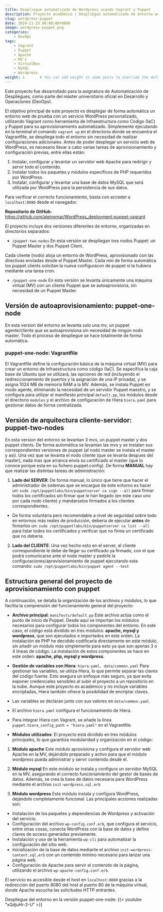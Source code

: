 ```yaml
---
title: Despliegue automatizado de Wordpress usando Vagrant y Puppet
description: Proyecto académico | Despliegue automatizado de entorno web de prueba con un servicio Wordpress personalizado (en local) utilizando como herramienta IaC Vagrant y para su aprovisionamiento Puppet.
slug: wordpress-puppet
date: 2024-11-25 00:00:00+0000
image: wordpress-puppet.png
categories:
    - DevOps
tags:
    - Vagrant
    - Puppet
    - Apache
    - MV's
    - VirtualBox
    - MySQL
    - Wordpress
weight: 1       # You can add weight to some posts to override the default sorting (date descending)
---
```


Este proyecto fue desarrollado para la asignatura de Automatización de Despliegues, como parte del máster universitario oficial en Desarrollo y Operaciones (DevOps).

El objetivo principal de este proyecto es desplegar de forma automática un entorno web de prueba con un servicio WordPress personalizado, utilizando Vagrant como herramienta de Infraestructura como Código (IaC) y Puppet para su aprovisionamiento automatizado. 
Simplemente ejecutando en la terminal el comando `vagrant up` en el directorio donde se encuentra el Vagrantfile, se despliega todo el entorno sin necesidad de realizar configuraciones adicionales.
Antes de poder desplegar un servicio web de WordPress, es necesario llevar a cabo varias tareas de aprovisionamiento y configuración previas, entre ellas están:

1.	Instalar, configurar y levantar un servidor web Apache para redirigir y servir todo el contenido.
2.	Instalar todos los paquetes y módulos específicos de PHP requeridos por WordPress.
3.	Instalar, configurar y levantar una base de datos MySQL que será utilizada por WordPress para la persistencia de sus datos.

Para verificar el correcto funcionamiento, basta con acceder a `localhost:8080` desde el navegador.


**Repositorio de GitHub:** https://github.com/aleingmar/WordPress_deployment-puppet-vagrant


El proyecto incluye dos versiones diferentes de entorno, organizadas en directorios separados:

- `/puppet-two-nodes`
En esta versión se despliegan tres nodos Puppet: un Puppet Master y dos Puppet Client.

Cada cliente (nodo) aloja un entorno de WordPress, aprovisionado con las directivas enviadas desde el Puppet Master. Cada min de forma automática los puppet clients solicitan la nueva configuracon de puppet si la hubiera mediante una tarea cron.

- `/puppet-one-node`
En esta versión se levanta únicamente una máquina virtual (MV) con un cliente Puppet que se autoaprovisiona, sin necesidad de un Puppet Master.

## Versión de autoaprovisionamiento: puppet-one-node 
En esta version del entorno se levanta solo una mv, un puppet agente/cliente que se autoaprovisiona sin necesidad de ningún nodo master. Todo el proceso de despliegue se hace totalmente de forma automática.
### puppet-one-node: Vagrantfile
El Vagrantfile define la configuración básica de la máquina virtual (MV) para crear un entorno de infraestructura como código (IaC). Se especifica la caja base de Ubuntu que se utilizará, las opciones de red (incluyendo el redireccionamiento de puertos y la asignación de una IP privada), y se asigna 1024 MB de memoria RAM a la MV. Además, se instala Puppet en modo agente, eliminando la necesidad de un servidor Puppet maestro, y se configura para utilizar el manifiesto principal `default.pp`, los módulos desde el directorio `modules` y el archivo de configuración de Hiera `hiera.yaml` para gestionar datos de forma centralizada.

## Versión de arquitectura cliente-servidor: puppet-two-nodes 
En esta version del entorno se levantan 3 mvs, un puppet master y dos puppet clients. De forma automática se levantan las mvs y se instalan sus correspondientes versiones de puppet (al nodo master se instala el master y asi).
Una vez que se levanta el nodo cliente (que se levanta despues del master), nada mas que arranca envia su certificado al master (que lo conoce porque esta en su fichero puppet.config).
De forma **MANUAL** hay que realizar las distintas tareas de administración:
1. **Lado del SERVER**:
De forma manual, lo único que tiene que hacer el administrador de sistemas que se encargue de este entorno es hacer un:
`sudo /opt/puppetlabs/bin/puppetserver ca sign --all` para firmar todos los certificados sin firmar que le han llegado (en este caso uno por cada nodo cliente) y mandarselos firmados a los clientes correspondientes. 
- De forma voluntaria pero recomendable a nivel de seguridad sobre todo en entornos más reales de producción, deberia de ejecutar **antes** de firmarlos un:
`sudo /opt/puppetlabs/bin/puppetserver ca list --all` para listar todos los certificados y verificar que no firma un certificado que no deberia.
2. **Lado del CLIENTE**:
Una vez hecho esto en el server, al cliente correspondiente le debe de llegar su certificado ya firmado, con el que podrá comunicarse ante el nodo master y
pedirle la configuraciones/aprovisionamiento de puppet ejecutando este comando: `sudo /opt/puppetlabs/bin/puppet agent --test` 


## Estructura general del proyecto de aprovisionamiento con puppet

A continuación, se detalla la organización de los archivos y módulos, lo que facilita la comprensión del funcionamiento general del proyecto:

- **Archivo principal**: `manifests/default.pp`
Este archivo actúa como el punto de inicio de Puppet. Desde aquí se importan los módulos necesarios para configurar todos los componentes del entorno. En este caso, el código está dividido en tres módulos: **apache, mysql y wordpress**, que son ejecutados e importados en este orden. La instalación de PHP he decidido codificarla directamente en este módulo, sin añadir un módulo más simplemente para esto ya que son apenas 3 o 4 líneas de código. La instalación de estos componentes se hace en este orden: **apache, php, mysql y wordpress**.

- **Gestión de variables con Hiera**: `hiera.yaml, data/common.yaml`
Para gestionar las variables, se utiliza Hiera, lo que permite separar las claves del código fuente. Esto asegura un enfoque más seguro, ya que evita exponer credenciales sensibles al subir el proyecto a un repositorio en la nube. Aunque este proyecto es académico y no incluye variables encriptadas, Hiera también ofrece la posibilidad de encriptar claves.
-	Las variables se declaran junto con sus valores en `data/common.yaml`.
-	El archivo `hiera.yaml` configura el funcionamiento de Hiera.
-	Para integrar Hiera con Vagrant, se añade la línea `puppet.hiera_config_path = "hiera.yaml"` en el Vagrantfile.


- **Módulos utilizados**:
El proyecto está dividido en tres módulos principales, lo que garantiza modularidad y organización en el código:

1. **Módulo apache**
Este módulo aprovisiona y configura el servidor web Apache en la MV, dejándolo preparado y activo para que el módulo wordpress pueda administrar y servir contenido desde él.

2. **Módulo mysql**
En este módulo se instala y configura un servidor MySQL en la MV, asegurando el correcto funcionamiento del gestor de bases de datos. Además, se crea la base de datos necesaria para WordPress mediante el archivo `init-wordpress.sql.erb`

3. **Módulo wordpress**
Este módulo instala y configura WordPress, dejándolo completamente funcional. Las principales acciones realizadas son:

-	Instalación de los paquetes y dependencias de Wordpress y activación del servicio.
-	Configuración del archivo `wp-config.conf.erb`, que configura el servicio, entre otras cosas, conecta WordPress con la base de datos y define claves de acceso generadas previamente.
-	Instalación y uso de la herramienta `wp-cli` para automatizar la configuración del sitio web.
-	Inicialización de la base de datos mediante el archivo `init-wordpress-content.sql.erb` con un contenido mínimo necesario para lanzar una página web.
-	Configuración de Apache para servir el contenido de la página, utilizando el archivo `wp-apache-config.conf.erb`.


El servicio es accesible desde el host en `localhost:8080` gracias a la redirección del puerto 8080 del host al puerto 80 de la máquina virtual, donde Apache escucha las solicitudes HTTP entrantes.

Despliegue del entorno en la versión puppet-one-node:
{{< youtube "xQdjuHr-2-U" >}}

